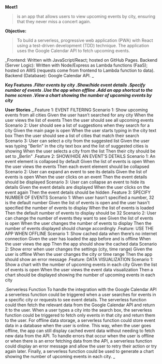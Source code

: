 **Meet1**
>is an app that allows users to view upcoming events by city, ensuring that they never miss a concert again.
>
**Objective:**
>To build a serverless, progressive web application (PWA) with React using a test-driven development (TDD) technique. The application uses the Google Calendar API to fetch upcoming events.

_Frontend: Written with JavaScript/React; hosted on GitHub Pages.
Backend (Server Logic): Written with Node/Express as Lambda functions (FaaS); hosted on AWS (requests come from frontend to Lambda function to data).
Backend (Database): Google Calendar API.
_


**Key Features
_.Filter events by city
.Show/hide event details
.Specify number of events
.Use the app when offline
.Add an app shortcut to the home screen
.View a chart showing the number of upcoming events by city_**

**User Stories**
_.Feature 1: EVENT FILTERING
	Scenario 1: Show upcoming events from all cities
		Given the user hasn’t searched for any city
		When the user views the list of events
		Then the user should see all upcoming events
	Scenario 2: User should see a list of suggestions
		when they search for a city
		Given the main page is open When the user starts typing in the city text box
		Then the user should see a list of cities that match their search
	Scenario 3: User can select a city from the suggested list
		Given the user was typing "Berlin" in the city text box and the list of suggested cities is showing
		When the user selects a city from the list
		Then their city should be set to „Berlin"
.Feature 2: SHOW/HIDE AN EVENT'S DETAILS
	Scenario 1: An event element is collapsed by default
		Given the list of events is open
		When the user views the events
		Then each event element should be collapsed
	Scenario 2: User can expand an event to see its details
		Given the list of events is open
		When the user clicks on an event
		Then the event details should be displayed
	Scenario 3: User can collapse an event to hide its details
		Given the event details are displayed
		When the user clicks on the event again
		Then the event details should be hidden
.Feature 3: SPECIFY NUMBER OF EVENTS
	Scenario 1: When user hasn’t specified a number, 32 is the default number
		Given the list of events is open and the user hasn't specified the number of events to display
		When the list of events is loaded
		Then the default number of events to display should be 32
	Scenario 2: User can change the number of events they want to see
		Given the list of events is open
		When the user changes the number of events to display
		Then the number of events displayed should change accordingly
.Feature: USE THE APP WHEN OFFLINE
	Scenario 1: Show cached data when there’s no internet connection
		Given the user has loaded the app before and is offline
		When the user views the app
		Then the app should show the cached data
	Scenario 2: Show error when user changes the settings (city, time range)
		Given the user is offline
		When the user changes the city or time range
		Then the app should show an error message
.Feature: DATA VISUALIZATION
	Scenario 1: Show a chart with the number of upcoming events in each city
	Given the list of events is open
	When the user views the event data visualization
	Then a chart should be displayed showing the number of upcoming events in each city
	
.Serverless Function
To handle the integration with the Google Calendar API a serverless function could be triggered when a user searches for events in a specific city or requests to see event details. The serverless function could then fetch the relevant data from the Google Calendar API and return it to the user.
When a user types a city into the search box, the serverless function could be triggered to fetch only events in that city and return them to the user.
For offline data storage, a serverless function could store event data in a database when the user is online. This way, when the user goes offline, the app can still display cached event data without needing to fetch new data from the API.
To handle errors that occur when the user is offline or when there is an error fetching data from the API, a serverless function could display an error message and allow the user to retry their action or try again later.
Finally, a serverless function could be used to generate a chart showing the number of upcoming events in each city. 
_
